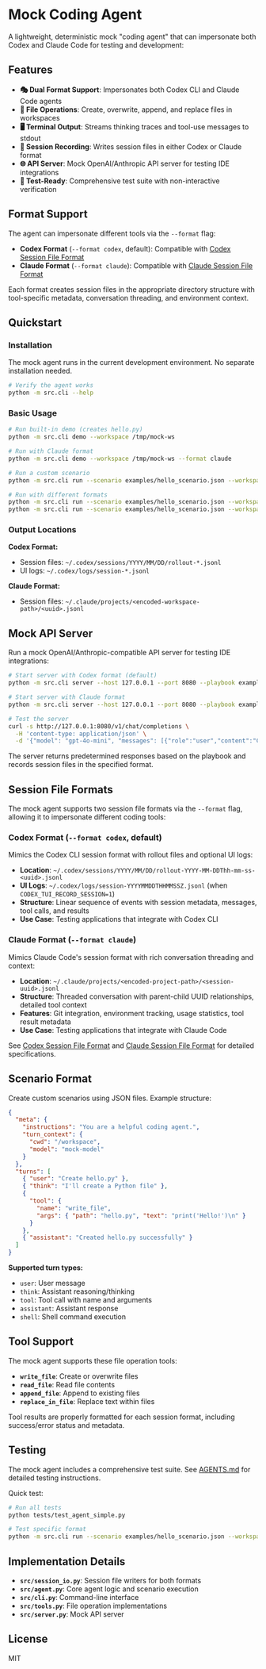 # Mock Coding Agent

A lightweight, deterministic mock "coding agent" that can impersonate both Codex and Claude Code for testing and development:

## Features

- **🎭 Dual Format Support**: Impersonates both Codex CLI and Claude Code agents
- **📝 File Operations**: Create, overwrite, append, and replace files in workspaces
- **🖥️ Terminal Output**: Streams thinking traces and tool-use messages to stdout
- **📁 Session Recording**: Writes session files in either Codex or Claude format
- **🌐 API Server**: Mock OpenAI/Anthropic API server for testing IDE integrations
- **🧪 Test-Ready**: Comprehensive test suite with non-interactive verification

## Format Support

The agent can impersonate different tools via the `--format` flag:

- **Codex Format** (`--format codex`, default): Compatible with [Codex Session File Format](../../specs/Research/Codex-Session-File-Format.md)
- **Claude Format** (`--format claude`): Compatible with [Claude Session File Format](../../specs/Research/Claude-Session-File-Format.md)

Each format creates session files in the appropriate directory structure with tool-specific metadata, conversation threading, and environment context.

## Quickstart

### Installation

The mock agent runs in the current development environment. No separate installation needed.

```bash
# Verify the agent works
python -m src.cli --help
```

### Basic Usage

```bash
# Run built-in demo (creates hello.py)
python -m src.cli demo --workspace /tmp/mock-ws

# Run with Claude format
python -m src.cli demo --workspace /tmp/mock-ws --format claude

# Run a custom scenario
python -m src.cli run --scenario examples/hello_scenario.json --workspace /tmp/mock-ws

# Run with different formats
python -m src.cli run --scenario examples/hello_scenario.json --workspace /tmp/mock-ws --format codex
python -m src.cli run --scenario examples/hello_scenario.json --workspace /tmp/mock-ws --format claude
```

### Output Locations

**Codex Format:**

- Session files: `~/.codex/sessions/YYYY/MM/DD/rollout-*.jsonl`
- UI logs: `~/.codex/logs/session-*.jsonl`

**Claude Format:**

- Session files: `~/.claude/projects/<encoded-workspace-path>/<uuid>.jsonl`

## Mock API Server

Run a mock OpenAI/Anthropic-compatible API server for testing IDE integrations:

```bash
# Start server with Codex format (default)
python -m src.cli server --host 127.0.0.1 --port 8080 --playbook examples/playbook.json

# Start server with Claude format
python -m src.cli server --host 127.0.0.1 --port 8080 --playbook examples/playbook.json --format claude

# Test the server
curl -s http://127.0.0.1:8080/v1/chat/completions \
  -H 'content-type: application/json' \
  -d '{"model": "gpt-4o-mini", "messages": [{"role":"user","content":"Create hello.py"}]}'
```

The server returns predetermined responses based on the playbook and records session files in the specified format.

## Session File Formats

The mock agent supports two session file formats via the `--format` flag, allowing it to impersonate different coding tools:

### Codex Format (`--format codex`, default)

Mimics the Codex CLI session format with rollout files and optional UI logs:

- **Location**: `~/.codex/sessions/YYYY/MM/DD/rollout-YYYY-MM-DDThh-mm-ss-<uuid>.jsonl`
- **UI Logs**: `~/.codex/logs/session-YYYYMMDDTHHMMSSZ.jsonl` (when `CODEX_TUI_RECORD_SESSION=1`)
- **Structure**: Linear sequence of events with session metadata, messages, tool calls, and results
- **Use Case**: Testing applications that integrate with Codex CLI

### Claude Format (`--format claude`)

Mimics Claude Code's session format with rich conversation threading and context:

- **Location**: `~/.claude/projects/<encoded-project-path>/<session-uuid>.jsonl`
- **Structure**: Threaded conversation with parent-child UUID relationships, detailed tool context
- **Features**: Git integration, environment tracking, usage statistics, tool result metadata
- **Use Case**: Testing applications that integrate with Claude Code

See [Codex Session File Format](../../specs/Research/Codex-Session-File-Format.md) and [Claude Session File Format](../../specs/Research/Claude-Session-File-Format.md) for detailed specifications.

## Scenario Format

Create custom scenarios using JSON files. Example structure:

```json
{
  "meta": {
    "instructions": "You are a helpful coding agent.",
    "turn_context": {
      "cwd": "/workspace",
      "model": "mock-model"
    }
  },
  "turns": [
    { "user": "Create hello.py" },
    { "think": "I'll create a Python file" },
    {
      "tool": {
        "name": "write_file",
        "args": { "path": "hello.py", "text": "print('Hello!')\n" }
      }
    },
    { "assistant": "Created hello.py successfully" }
  ]
}
```

**Supported turn types:**

- `user`: User message
- `think`: Assistant reasoning/thinking
- `tool`: Tool call with name and arguments
- `assistant`: Assistant response
- `shell`: Shell command execution

## Tool Support

The mock agent supports these file operation tools:

- **`write_file`**: Create or overwrite files
- **`read_file`**: Read file contents
- **`append_file`**: Append to existing files
- **`replace_in_file`**: Replace text within files

Tool results are properly formatted for each session format, including success/error status and metadata.

## Testing

The mock agent includes a comprehensive test suite. See [AGENTS.md](AGENTS.md) for detailed testing instructions.

Quick test:

```bash
# Run all tests
python tests/test_agent_simple.py

# Test specific format
python -m src.cli run --scenario examples/hello_scenario.json --workspace /tmp/test --format claude
```

## Implementation Details

- **`src/session_io.py`**: Session file writers for both formats
- **`src/agent.py`**: Core agent logic and scenario execution
- **`src/cli.py`**: Command-line interface
- **`src/tools.py`**: File operation implementations
- **`src/server.py`**: Mock API server

## License

MIT
